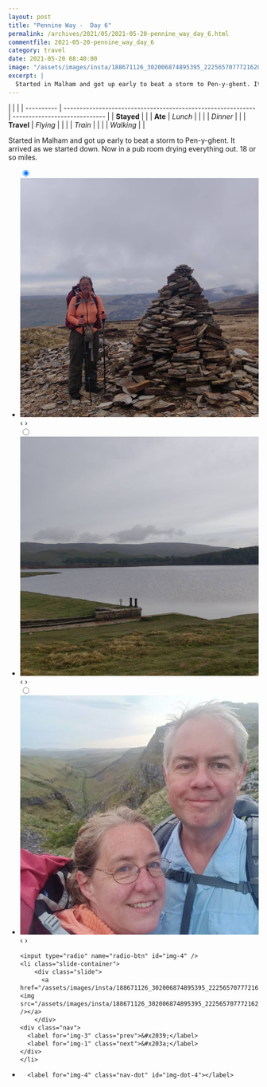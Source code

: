 ```yaml
---
layout: post
title: "Pennine Way -  Day 6"
permalink: /archives/2021/05/2021-05-20-pennine_way_day_6.html
commentfile: 2021-05-20-pennine_way_day_6
category: travel
date: 2021-05-20 08:40:00
image: "/assets/images/insta/188671126_302006874895395_2225657077721620455_n_17885799107281706.jpg"
excerpt: |
  Started in Malham and got up early to beat a storm to Pen-y-ghent. It arrived as we started down. Now in a pub room drying everything out. 18 or so miles.
---
```


|            |                                                              |
| ---------- | ------------------------------------------------------------ | ----------------------------- |
| **Stayed** |  |
| **Ate**    | _Lunch_                                                      |          |
|            | _Dinner_                                                     |          |
| **Travel** | _Flying_                                                     |          |
|            | _Train_                                                      |          |
|            | _Walking_                                                    |          |


Started in Malham and got up early to beat a storm to Pen-y-ghent. It arrived as we started down. Now in a pub room drying everything out. 18 or so miles.


<ul class="slides">
    <input type="radio" name="radio-btn" id="img-1" checked="checked" />
    <li class="slide-container">
        <div class="slide">
          <a href="/assets/images/insta/190200105_330365211818245_6770599356302824761_n_18113409580227379.jpg"><img src="/assets/images/insta/190200105_330365211818245_6770599356302824761_n_18113409580227379.jpg" /></a>
        </div>
    <div class="nav">
      <label for="img-4" class="prev">&#x2039;</label>
      <label for="img-2" class="next">&#x203a;</label>
    </div>
    </li>
        <input type="radio" name="radio-btn" id="img-2"  />
    <li class="slide-container">
        <div class="slide">
          <a href="/assets/images/insta/188047734_297988451929266_7819254388774800042_n_17903463406860037.jpg"><img src="/assets/images/insta/188047734_297988451929266_7819254388774800042_n_17903463406860037.jpg" /></a>
        </div>
    <div class="nav">
      <label for="img-1" class="prev">&#x2039;</label>
      <label for="img-3" class="next">&#x203a;</label>
    </div>
    </li>
        <input type="radio" name="radio-btn" id="img-3"  />
    <li class="slide-container">
        <div class="slide">
          <a href="/assets/images/insta/188065137_1397094083987447_8424284545537353802_n_17877567893304197.jpg"><img src="/assets/images/insta/188065137_1397094083987447_8424284545537353802_n_17877567893304197.jpg" /></a>
        </div>
    <div class="nav">
      <label for="img-2" class="prev">&#x2039;</label>
      <label for="img-4" class="next">&#x203a;</label>
    </div>
    </li>
    
    <input type="radio" name="radio-btn" id="img-4" />
    <li class="slide-container">
        <div class="slide">
          <a href="/assets/images/insta/188671126_302006874895395_2225657077721620455_n_17885799107281706.jpg"><img src="/assets/images/insta/188671126_302006874895395_2225657077721620455_n_17885799107281706.jpg" /></a>
        </div>
    <div class="nav">
      <label for="img-3" class="prev">&#x2039;</label>
      <label for="img-1" class="next">&#x203a;</label>
    </div>
    </li>
			
<li class="nav-dots">
      <label for="img-1" class="nav-dot" id="img-dot-1"></label>
      <label for="img-2" class="nav-dot" id="img-dot-2"></label>
      <label for="img-3" class="nav-dot" id="img-dot-3"></label>

      <label for="img-4" class="nav-dot" id="img-dot-4"></label>

</li>
</ul>        
             

		